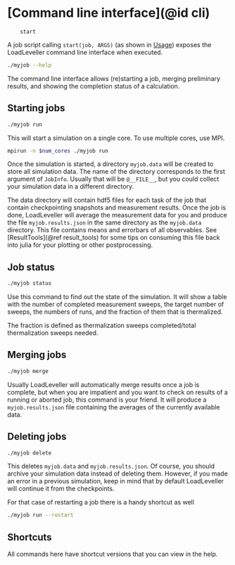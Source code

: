 # [Command line interface](@id cli)

```@docs
    start
```
A job script calling `start(job, ARGS)` (as shown in [Usage](@ref)) exposes the LoadLeveller command line interface when executed.

```bash
./myjob --help
```

The command line interface allows (re)starting a job, merging preliminary results, and showing the completion status of a calculation.

## Starting jobs

```bash
./myjob run
```

This will start a simulation on a single core. To use multiple cores, use MPI.

```bash
mpirun -n $num_cores ./myjob run
```

Once the simulation is started, a directory `myjob.data` will be created to store all simulation data. The name of the directory corresponds to the first argument of `JobInfo`. Usually that will be `@__FILE__`, but you could collect your simulation data in a different directory.

The data directory will contain hdf5 files for each task of the job that contain checkpointing snapshots and measurement results. Once the job is done, LoadLeveller will average the measurement data for you and produce the file `myjob.results.json` in the same directory as the `myjob.data` directory. This file contains means and errorbars of all observables. See [ResultTools](@ref result_tools) for some tips on consuming this file back into julia for your plotting or other postprocessing.

## Job status

```bash
./myjob status
```

Use this command to find out the state of the simulation. It will show a table with the number of completed measurement sweeps, the target number of sweeps, the numbers of runs, and the fraction of them that is thermalized.

The fraction is defined as thermalization sweeps completed/total thermalization sweeps needed.

## Merging jobs

```bash
./myjob merge
```

Usually LoadLeveller will automatically merge results once a job is complete, but when you are impatient and you want to check on results of a running or aborted job, this command is your friend. It will produce a `myjob.results.json` file containing the averages of the currently available data.

## Deleting jobs

```bash
./myjob delete
```

This deletes `myjob.data` and `myjob.results.json`. Of course, you should archive your simulation data instead of deleting them. However, if you made an error in a previous simulation, keep in mind that by default LoadLeveller will continue it from the checkpoints.

For that case of restarting a job there is a handy shortcut as well

```bash
./myjob run --restart
```

## Shortcuts

All commands here have shortcut versions that you can view in the help.